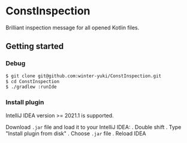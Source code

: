 # ConstInspection

<!-- Plugin description -->
Brilliant inspection message for all opened Kotlin files.
<!-- Plugin description end -->

## Getting started

### Debug

```bash
$ git clone git@github.com:winter-yuki/ConstInspection.git 
$ cd ConstInspection
$ ./gradlew :runIde
```

### Install plugin

IntelliJ IDEA version >= 2021.1 is supported.

Download `.jar` file and load it to your IntelliJ IDEA:
. Double shift
. Type "Install plugin from disk"
. Choose `.jar` file
. Reload IDEA
